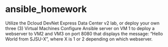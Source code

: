 # ansible_homework

Utilize the Dcloud DevNet Express Data Center v2 lab, or deploy your own three (3) Virtual Machines
Configure Ansible server on VM 1 to deploy a webserver to VM2 and VM3 on port 8080 that displays the message: “Hello World from SJSU-X”, where X is 1 or 2 depending on which webserver.
